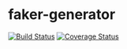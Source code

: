 # faker-generator
[![Build Status](https://travis-ci.org/mauriciojovel/Faker-Generator.svg?branch=master)](https://travis-ci.org/mauriciojovel/Faker-Generator)
[![Coverage Status](https://coveralls.io/repos/github/mauriciojovel/Faker-Generator/badge.svg)](https://coveralls.io/github/mauriciojovel/Faker-Generator)
